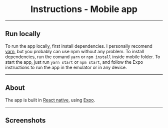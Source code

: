 <div align="center">
  <h1>Instructions - Mobile app</h1>
</div>

___

## Run locally

To run the app locally, first install dependencies. I personally recomend [yarn](https://yarnpkg.com), but you probably can use npm without any problem. 
To install dependencies, run the comand `yarn` or `npm install` inside mobile folder.
To start the app, just run `yarn start` or `npm start`, and follow the Expo instructions to run the app in the emulator or in any device.
___

## About

The app is built in [React native](https://facebook.github.io/react-native/), using [Expo](https://expo.io/).


___ 
## Screenshots
